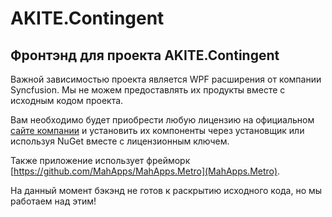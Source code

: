 # AKITE.Contingent

## Фронтэнд для проекта AKITE.Contingent

Важной зависимостью проекта является WPF расширения от компании Syncfusion. Мы не можем предоставлять их продукты вместе с исходным кодом проекта.

Вам необходимо будет приобрести любую лицензию на официальном [сайте компании](https://www.syncfusion.com/) и установить их компоненты через установщик или используя NuGet вместе с лицензионным ключем.

Также приложение использует фрейморк [https://github.com/MahApps/MahApps.Metro](MahApps.Metro).

На данный момент бэкэнд не готов к раскрытию исходного кода, но мы работаем над этим!
